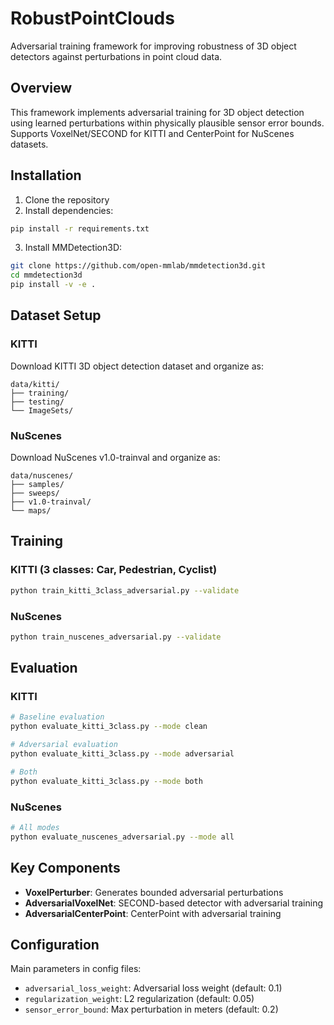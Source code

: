 # RobustPointClouds

Adversarial training framework for improving robustness of 3D object detectors against perturbations in point cloud data.

## Overview

This framework implements adversarial training for 3D object detection using learned perturbations within physically plausible sensor error bounds. Supports VoxelNet/SECOND for KITTI and CenterPoint for NuScenes datasets.

## Installation

1. Clone the repository
2. Install dependencies:
```bash
pip install -r requirements.txt
```
3. Install MMDetection3D:
```bash
git clone https://github.com/open-mmlab/mmdetection3d.git
cd mmdetection3d
pip install -v -e .
```

## Dataset Setup

### KITTI
Download KITTI 3D object detection dataset and organize as:
```
data/kitti/
├── training/
├── testing/
└── ImageSets/
```

### NuScenes
Download NuScenes v1.0-trainval and organize as:
```
data/nuscenes/
├── samples/
├── sweeps/
├── v1.0-trainval/
└── maps/
```

## Training

### KITTI (3 classes: Car, Pedestrian, Cyclist)
```bash
python train_kitti_3class_adversarial.py --validate
```

### NuScenes
```bash
python train_nuscenes_adversarial.py --validate
```

## Evaluation

### KITTI
```bash
# Baseline evaluation
python evaluate_kitti_3class.py --mode clean

# Adversarial evaluation
python evaluate_kitti_3class.py --mode adversarial

# Both
python evaluate_kitti_3class.py --mode both
```

### NuScenes
```bash
# All modes
python evaluate_nuscenes_adversarial.py --mode all
```

## Key Components

- **VoxelPerturber**: Generates bounded adversarial perturbations
- **AdversarialVoxelNet**: SECOND-based detector with adversarial training
- **AdversarialCenterPoint**: CenterPoint with adversarial training

## Configuration

Main parameters in config files:
- `adversarial_loss_weight`: Adversarial loss weight (default: 0.1)
- `regularization_weight`: L2 regularization (default: 0.05)
- `sensor_error_bound`: Max perturbation in meters (default: 0.2)
